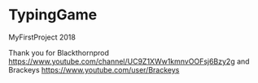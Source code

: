 # TypingGame
MyFirstProject 2018

Thank you for Blackthornprod https://www.youtube.com/channel/UC9Z1XWw1kmnvOOFsj6Bzy2g
and Brackeys https://www.youtube.com/user/Brackeys
